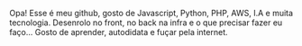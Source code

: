 Opa! Esse é meu github, gosto de Javascript, Python, PHP, AWS, I.A e muita tecnologia. Desenrolo no front, no back na infra e o que precisar fazer eu faço... Gosto de aprender, autodidata e fuçar pela internet.
